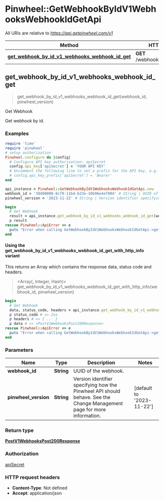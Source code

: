 # Pinwheel::GetWebhookByIdV1WebhooksWebhookIdGetApi

All URIs are relative to *https://api.getpinwheel.com/v1*

| Method | HTTP request | Description |
| ------ | ------------ | ----------- |
| [**get_webhook_by_id_v1_webhooks_webhook_id_get**](GetWebhookByIdV1WebhooksWebhookIdGetApi.md#get_webhook_by_id_v1_webhooks_webhook_id_get) | **GET** /webhooks/{webhook_id} | Get Webhook |


## get_webhook_by_id_v1_webhooks_webhook_id_get

> <PostV1WebhooksPost200Response> get_webhook_by_id_v1_webhooks_webhook_id_get(webhook_id, pinwheel_version)

Get Webhook

Get webhook by id.

### Examples

```ruby
require 'time'
require 'pinwheel'
# setup authorization
Pinwheel.configure do |config|
  # Configure API key authorization: apiSecret
  config.api_key['apiSecret'] = 'YOUR API KEY'
  # Uncomment the following line to set a prefix for the API key, e.g. 'Bearer' (defaults to nil)
  # config.api_key_prefix['apiSecret'] = 'Bearer'
end

api_instance = Pinwheel::GetWebhookByIdV1WebhooksWebhookIdGetApi.new
webhook_id = '38400000-8cf0-11bd-b23e-10b96e4ef00d' # String | UUID of the webhook.
pinwheel_version = '2023-11-22' # String | Version identifier specifying how the Pinwheel API should behave. See the Change Management page for more information.

begin
  # Get Webhook
  result = api_instance.get_webhook_by_id_v1_webhooks_webhook_id_get(webhook_id, pinwheel_version)
  p result
rescue Pinwheel::ApiError => e
  puts "Error when calling GetWebhookByIdV1WebhooksWebhookIdGetApi->get_webhook_by_id_v1_webhooks_webhook_id_get: #{e}"
end
```

#### Using the get_webhook_by_id_v1_webhooks_webhook_id_get_with_http_info variant

This returns an Array which contains the response data, status code and headers.

> <Array(<PostV1WebhooksPost200Response>, Integer, Hash)> get_webhook_by_id_v1_webhooks_webhook_id_get_with_http_info(webhook_id, pinwheel_version)

```ruby
begin
  # Get Webhook
  data, status_code, headers = api_instance.get_webhook_by_id_v1_webhooks_webhook_id_get_with_http_info(webhook_id, pinwheel_version)
  p status_code # => 2xx
  p headers # => { ... }
  p data # => <PostV1WebhooksPost200Response>
rescue Pinwheel::ApiError => e
  puts "Error when calling GetWebhookByIdV1WebhooksWebhookIdGetApi->get_webhook_by_id_v1_webhooks_webhook_id_get_with_http_info: #{e}"
end
```

### Parameters

| Name | Type | Description | Notes |
| ---- | ---- | ----------- | ----- |
| **webhook_id** | **String** | UUID of the webhook. |  |
| **pinwheel_version** | **String** | Version identifier specifying how the Pinwheel API should behave. See the Change Management page for more information. | [default to &#39;2023-11-22&#39;] |

### Return type

[**PostV1WebhooksPost200Response**](PostV1WebhooksPost200Response.md)

### Authorization

[apiSecret](../README.md#apiSecret)

### HTTP request headers

- **Content-Type**: Not defined
- **Accept**: application/json

